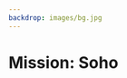 ```yaml
---
backdrop: images/bg.jpg
---
```

# Mission: Soho

<Page url="/" instructions="" action="Return to the start" condition="none" />